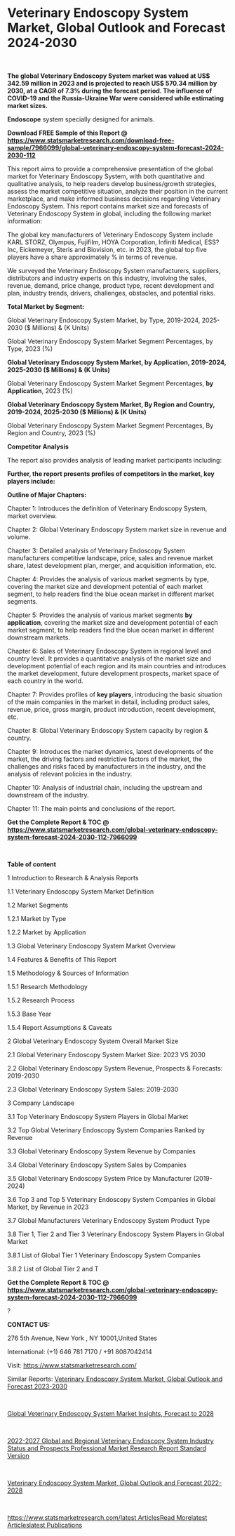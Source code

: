 <h1>Veterinary Endoscopy System Market, Global Outlook and Forecast 2024-2030</h1><br/><p><b id="docs-internal-guid-349686ce-7fff-0ab2-e8b6-bb6d8fcc6461">The global Veterinary Endoscopy System market was valued at US$ 342.59 million in 2023 and is projected to reach US$ 570.34 million by 2030, at a <strong>CAGR</strong> of 7.3% during the forecast period. The influence of COVID-19 and the Russia-Ukraine War were considered while estimating market sizes.</b></p>
 
 
 
 <p><meta charset="utf-8"></p>
 
 
 
 <p><strong>Endoscope</strong> system specially designed for animals.</p>
 
 
 
 <p><strong>Download FREE Sample of this Report @ <a href="https://www.statsmarketresearch.com/download-free-sample/7966099/global-veterinary-endoscopy-system-forecast-2024-2030-112">https://www.statsmarketresearch.com/download-free-sample/7966099/global-veterinary-endoscopy-system-forecast-2024-2030-112</a></strong></p>
 
 
 
 <p>This report aims to provide a comprehensive presentation of the global market for Veterinary Endoscopy System, with both quantitative and qualitative analysis, to help readers develop business/growth strategies, assess the market competitive situation, analyze their position in the current marketplace, and make informed business decisions regarding Veterinary Endoscopy System. This report contains market size and forecasts of Veterinary Endoscopy System in global, including the following market information:</p>
 
 
 
 <p>The global key manufacturers of Veterinary Endoscopy System include KARL STORZ, Olympus, Fujifilm, HOYA Corporation, Infiniti Medical, ESS?Inc, Eickemeyer, Steris and Biovision, etc. in 2023, the global top five players have a share approximately % in terms of revenue.</p>
 
 
 
 <p>We surveyed the Veterinary Endoscopy System manufacturers, suppliers, distributors and industry experts on this industry, involving the sales, revenue, demand, price change, product type, recent development and plan, industry trends, drivers, challenges, obstacles, and potential risks.</p>
 
 
 
 <p><strong>Total Market by Segment:</strong></p>
 
 
 
 <p>Global Veterinary Endoscopy System Market, by Type, 2019-2024, 2025-2030 ($ Millions) & (K Units)</p>
 
 
 
 <p>Global Veterinary Endoscopy System Market Segment Percentages, by Type, 2023 (%)</p>
 
 
 
 <p><strong>Global Veterinary Endoscopy System Market, <strong>by Application</strong>, 2019-2024, 2025-2030 ($ Millions) & (K Units)</strong></p>
 
 
 
 <p>Global Veterinary Endoscopy System Market Segment Percentages, <strong>by Application</strong>, 2023 (%)</p>
 
 
 
 <p><strong>Global Veterinary Endoscopy System Market, By Region and Country, 2019-2024, 2025-2030 ($ Millions) & (K Units)</strong></p>
 
 
 
 <p>Global Veterinary Endoscopy System Market Segment Percentages, By Region and Country, 2023 (%)</p>
 
 
 
 <p><strong>Competitor Analysis</strong></p>
 
 
 
 <p>The report also provides analysis of leading market participants including:</p>
 
 
 
 <p><strong>Further, the report presents profiles of competitors in the market, <strong>key players</strong> include:</strong></p>
 
 
 
 <p><strong>Outline of Major Chapters:</strong></p>
 
 
 
 <p>Chapter 1: Introduces the definition of Veterinary Endoscopy System, market overview.</p>
 
 
 
 <p>Chapter 2: Global Veterinary Endoscopy System market size in revenue and volume.</p>
 
 
 
 <p>Chapter 3: Detailed analysis of Veterinary Endoscopy System manufacturers competitive landscape, price, sales and revenue market share, latest development plan, merger, and acquisition information, etc.</p>
 
 
 
 <p>Chapter 4: Provides the analysis of various market segments by type, covering the market size and development potential of each market segment, to help readers find the blue ocean market in different market segments.</p>
 
 
 
 <p>Chapter 5: Provides the analysis of various market segments <strong>by application</strong>, covering the market size and development potential of each market segment, to help readers find the blue ocean market in different downstream markets.</p>
 
 
 
 <p>Chapter 6: Sales of Veterinary Endoscopy System in regional level and country level. It provides a quantitative analysis of the market size and development potential of each region and its main countries and introduces the market development, future development prospects, market space of each country in the world.</p>
 
 
 
 <p>Chapter 7: Provides profiles of <strong>key players</strong>, introducing the basic situation of the main companies in the market in detail, including product sales, revenue, price, gross margin, product introduction, recent development, etc.</p>
 
 
 
 <p>Chapter 8: Global Veterinary Endoscopy System capacity by region & country.</p>
 
 
 
 <p>Chapter 9: Introduces the market dynamics, latest developments of the market, the driving factors and restrictive factors of the market, the challenges and risks faced by manufacturers in the industry, and the analysis of relevant policies in the industry.</p>
 
 
 
 <p>Chapter 10: Analysis of industrial chain, including the upstream and downstream of the industry.</p>
 
 
 
 <p>Chapter 11: The main points and conclusions of the report.</p>
 
 
 
 <div><b>Get the Complete Report & TOC @ <a href="https://www.statsmarketresearch.com/global-veterinary-endoscopy-system-forecast-2024-2030-112-7966099">https://www.statsmarketresearch.com/global-veterinary-endoscopy-system-forecast-2024-2030-112-7966099</a></b></div>
 
 
 
 <p><br />
 
 <b>Table of content</b></p>
 
 
 
 <p>1 Introduction to Research & Analysis Reports<br />
 
 1.1 Veterinary Endoscopy System Market Definition<br />
 
 1.2 Market Segments<br />
 
 1.2.1 Market by Type<br />
 
 1.2.2 Market by Application<br />
 
 1.3 Global Veterinary Endoscopy System Market Overview<br />
 
 1.4 Features & Benefits of This Report<br />
 
 1.5 Methodology & Sources of Information<br />
 
 1.5.1 Research Methodology<br />
 
 1.5.2 Research Process<br />
 
 1.5.3 Base Year<br />
 
 1.5.4 Report Assumptions & Caveats<br />
 
 2 Global Veterinary Endoscopy System Overall Market Size<br />
 
 2.1 Global Veterinary Endoscopy System Market Size: 2023 VS 2030<br />
 
 2.2 Global Veterinary Endoscopy System Revenue, Prospects & Forecasts: 2019-2030<br />
 
 2.3 Global Veterinary Endoscopy System Sales: 2019-2030<br />
 
 3 Company Landscape<br />
 
 3.1 Top Veterinary Endoscopy System Players in Global Market<br />
 
 3.2 Top Global Veterinary Endoscopy System Companies Ranked by Revenue<br />
 
 3.3 Global Veterinary Endoscopy System Revenue by Companies<br />
 
 3.4 Global Veterinary Endoscopy System Sales by Companies<br />
 
 3.5 Global Veterinary Endoscopy System Price by Manufacturer (2019-2024)<br />
 
 3.6 Top 3 and Top 5 Veterinary Endoscopy System Companies in Global Market, by Revenue in 2023<br />
 
 3.7 Global Manufacturers Veterinary Endoscopy System Product Type<br />
 
 3.8 Tier 1, Tier 2 and Tier 3 Veterinary Endoscopy System Players in Global Market<br />
 
 3.8.1 List of Global Tier 1 Veterinary Endoscopy System Companies<br />
 
 3.8.2 List of Global Tier 2 and T</p>
 
 
 
 <div><b>Get the Complete Report & TOC @ <a href="https://www.statsmarketresearch.com/global-veterinary-endoscopy-system-forecast-2024-2030-112-7966099">https://www.statsmarketresearch.com/global-veterinary-endoscopy-system-forecast-2024-2030-112-7966099</a></b></div>
 
 
 
 <p>? </p>
 
 
 
 <p><b>CONTACT US:</b><br />
 
 276 5th Avenue, New York , NY 10001,United States<br />
 
 International: (+1) 646 781 7170 / +91 8087042414<br />
 
 Visit: <a href="https://www.statsmarketresearch.com/">https://www.statsmarketresearch.com/</a><br />
 
 Similar Reports: <a href="https://www.statsmarketresearch.com/global-veterinary-endoscopy-system-forecast-2024-2030-112-7966099">Veterinary Endoscopy System Market, Global Outlook and Forecast 2023-2030</a><br />
 
 <br />
 
 <a href="https://www.statsmarketresearch.com/global-veterinary-endoscopy-system-forecast-2024-2030-112-7966099">Global Veterinary Endoscopy System Market Insights, Forecast to 2028</a><br />
 
 <br />
 
 <a href="https://www.statsmarketresearch.com/global-veterinary-endoscopy-system-forecast-2024-2030-112-7966099">2022-2027 Global and Regional Veterinary Endoscopy System Industry Status and Prospects Professional Market Research Report Standard Version</a><br />
 
 <br />
 
 <a href="https://www.statsmarketresearch.com/global-veterinary-endoscopy-system-forecast-2024-2030-112-7966099">Veterinary Endoscopy System Market, Global Outlook and Forecast 2022-2028</a><br />
 
 <br />
 
 <a href="https://gyeongbokgung.com">https://www.statsmarketresearch.com/</a><a href="https://hallyeomaritime.com">latest Articles</a><a href="https://jingwansa.com">Read More</a><a href="https://nguoiviet.jp/">latest Articles</a><a href="https://www.intelmarketresearch.com/">latest Publications</a></p>